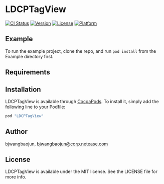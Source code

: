 # LDCPTagView

[![CI Status](http://img.shields.io/travis/bjwangbaojun/LDCPTagView.svg?style=flat)](https://travis-ci.org/bjwangbaojun/LDCPTagView)
[![Version](https://img.shields.io/cocoapods/v/LDCPTagView.svg?style=flat)](http://cocoapods.org/pods/LDCPTagView)
[![License](https://img.shields.io/cocoapods/l/LDCPTagView.svg?style=flat)](http://cocoapods.org/pods/LDCPTagView)
[![Platform](https://img.shields.io/cocoapods/p/LDCPTagView.svg?style=flat)](http://cocoapods.org/pods/LDCPTagView)

## Example

To run the example project, clone the repo, and run `pod install` from the Example directory first.

## Requirements

## Installation

LDCPTagView is available through [CocoaPods](http://cocoapods.org). To install
it, simply add the following line to your Podfile:

```ruby
pod "LDCPTagView"
```

## Author

bjwangbaojun, bjwangbaojun@corp.netease.com

## License

LDCPTagView is available under the MIT license. See the LICENSE file for more info.
